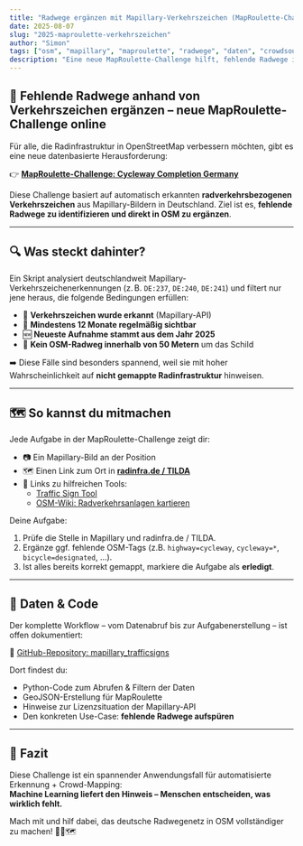 ```yaml
---
title: "Radwege ergänzen mit Mapillary-Verkehrszeichen (MapRoulette-Challenge)"
date: 2025-08-07
slug: "2025-maproulette-verkehrszeichen"
author: "Simon"
tags: ["osm", "mapillary", "maproulette", "radwege", "daten", "crowdsourcing"]
description: "Eine neue MapRoulette-Challenge hilft, fehlende Radwege in OSM zu finden – anhand automatisch erkannter Verkehrszeichen aus Mapillary."
---
```


## 🚴 Fehlende Radwege anhand von Verkehrszeichen ergänzen – neue MapRoulette-Challenge online

Für alle, die Radinfrastruktur in OpenStreetMap verbessern möchten, gibt es eine neue datenbasierte Herausforderung:

👉 **[MapRoulette-Challenge: Cycleway Completion Germany](https://maproulette.org/browse/challenges/52916)**

Diese Challenge basiert auf automatisch erkannten **radverkehrsbezogenen Verkehrszeichen** aus Mapillary-Bildern in Deutschland. Ziel ist es, **fehlende Radwege zu identifizieren und direkt in OSM zu ergänzen**.

---

## 🔍 Was steckt dahinter?

Ein Skript analysiert deutschlandweit Mapillary-Verkehrszeichenerkennungen (z. B. `DE:237`, `DE:240`, `DE:241`) und filtert nur jene heraus, die folgende Bedingungen erfüllen:

- 🚦 **Verkehrszeichen wurde erkannt** (Mapillary-API)
- 📆 **Mindestens 12 Monate regelmäßig sichtbar**
- 🆕 **Neueste Aufnahme stammt aus dem Jahr 2025**
- 🧭 **Kein OSM-Radweg innerhalb von 50 Metern** um das Schild

➡️ Diese Fälle sind besonders spannend, weil sie mit hoher Wahrscheinlichkeit auf **nicht gemappte Radinfrastruktur** hinweisen.

---

## 🗺️ So kannst du mitmachen

Jede Aufgabe in der MapRoulette-Challenge zeigt dir:

- 📷 Ein Mapillary-Bild an der Position
- 🗺️ Einen Link zum Ort in **[radinfra.de / TILDA](https://radinfra.de)**
- 🔗 Links zu hilfreichen Tools:
  - [Traffic Sign Tool](https://trafficsigns.osm-verkehrswende.org/)
  - [OSM-Wiki: Radverkehrsanlagen kartieren](https://wiki.openstreetmap.org/wiki/DE:Bicycle/Radverkehrsanlagen_kartieren)

Deine Aufgabe:

1. Prüfe die Stelle in Mapillary und radinfra.de / TILDA.
2. Ergänze ggf. fehlende OSM-Tags (z.B. `highway=cycleway`, `cycleway=*`, `bicycle=designated`, …).
3. Ist alles bereits korrekt gemappt, markiere die Aufgabe als **erledigt**.

---

## 🧪 Daten & Code

Der komplette Workflow – vom Datenabruf bis zur Aufgabenerstellung – ist offen dokumentiert:

🔗 [GitHub-Repository: mapillary_trafficsigns](https://github.com/vizsim/mapillary_trafficsigns)

Dort findest du:

- Python-Code zum Abrufen & Filtern der Daten
- GeoJSON-Erstellung für MapRoulette
- Hinweise zur Lizenzsituation der Mapillary-API
- Den konkreten Use-Case: **fehlende Radwege aufspüren**

---

## 💬 Fazit

Diese Challenge ist ein spannender Anwendungsfall für automatisierte Erkennung + Crowd-Mapping:  
**Machine Learning liefert den Hinweis – Menschen entscheiden, was wirklich fehlt.**

Mach mit und hilf dabei, das deutsche Radwegenetz in OSM vollständiger zu machen! 🚴‍♀️🗺️

